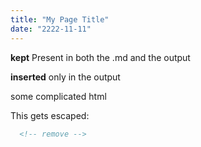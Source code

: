 ```yaml
---
title: "My Page Title"
date: "2222-11-11"
---
```



**kept**
Present in both the .md and the output

**inserted**
only in the output

some complicated html
<script id="asciicast-427156" src="https://asciinema.org/a/427156.js" async></script>

This gets escaped:
```html
  <!-- remove -->
```

